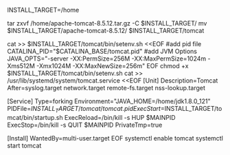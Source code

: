 

INSTALL_TARGET=/home

tar zxvf  /home/apache-tomcat-8.5.12.tar.gz -C $INSTALL_TARGET/
mv $INSTALL_TARGET/apache-tomcat-8.5.12/ $INSTALL_TARGET/tomcat


cat >> $INSTALL_TARGET/tomcat/bin/setenv.sh <<EOF
#add pid file
CATALINA_PID="\$CATALINA_BASE/tomcat.pid"
#add JVM Options
JAVA_OPTS="-server -XX:PermSize=256M -XX:MaxPermSize=1024m -Xms512M -Xmx1024M -XX:MaxNewSize=256m"
EOF
chmod +x $INSTALL_TARGET/tomcat/bin/setenv.sh
cat >> /usr/lib/systemd/system/tomcat.service <<EOF
[Unit]
Description=Tomcat
After=syslog.target network.target remote-fs.target nss-lookup.target

[Service]
Type=forking
Environment="JAVA_HOME=/home/jdk1.8.0_121"
PIDFile=$INSTALL_TARGET/tomcat/tomcat.pid
ExecStart=$INSTALL_TARGET/tomcat/bin/startup.sh
ExecReload=/bin/kill -s HUP \$MAINPID
ExecStop=/bin/kill -s QUIT \$MAINPID
PrivateTmp=true

[Install]
WantedBy=multi-user.target
EOF
systemctl enable tomcat
systemctl start tomcat


